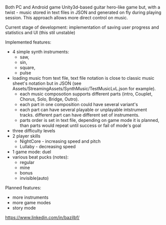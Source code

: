 Both PC and Android game Unity3d-based guitar hero-like game but, with a twist - music stored in text files in JSON and generated on fly during playing session. This approach allows more direct control on music.

Current stage of development: implementation of saving user progress and statistics and UI (this stil unstable)

Implemented features:
- 4 simple synth instruments:
  - saw,
  - sin,
  - square,
  - pulse
- loading music from text file, text file notation is close to classic music sheet's notation but in JSON (see Assets/StreamingAssets/SynthMusic/TestMusicLvL.json for example). 
  - each music composotion supports different parts (intro, Couplet, Chorus, Solo, Bridge, Outro).
  - each part in one composition could have several variant's
  - each part can have several playable or unplayable intstrument tracks. different part can have different set of instruments.
  - parts order is set in text file, depending on game mode it is planned, than parts would repeat until success or fail of mode's goal 
- three difficulty levels
- 2 player skills
  - NightCore - increasing speed and pitch
  - Lullaby - decreasing speed
- 1 game mode: duel
- various beat pucks (notes):
  - regular
  - mine
  - bonus
  - invisible(auto)
 
Planned features:
- more instruments
- more game modes
- story mode

https://www.linkedin.com/in/bazilbf/
